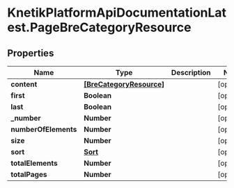 # KnetikPlatformApiDocumentationLatest.PageBreCategoryResource

## Properties
Name | Type | Description | Notes
------------ | ------------- | ------------- | -------------
**content** | [**[BreCategoryResource]**](BreCategoryResource.md) |  | [optional] 
**first** | **Boolean** |  | [optional] 
**last** | **Boolean** |  | [optional] 
**_number** | **Number** |  | [optional] 
**numberOfElements** | **Number** |  | [optional] 
**size** | **Number** |  | [optional] 
**sort** | [**Sort**](Sort.md) |  | [optional] 
**totalElements** | **Number** |  | [optional] 
**totalPages** | **Number** |  | [optional] 



